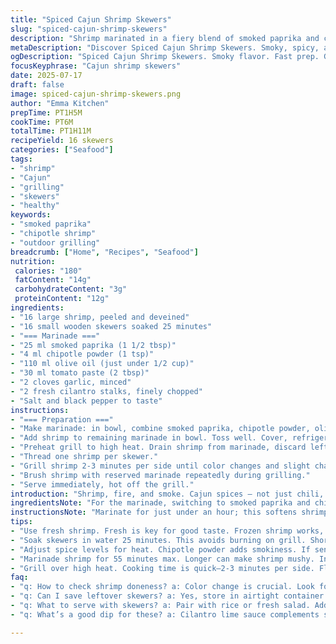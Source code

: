 ```yaml
---
title: "Spiced Cajun Shrimp Skewers"
slug: "spiced-cajun-shrimp-skewers"
description: "Shrimp marinated in a fiery blend of smoked paprika and chipotle, tossed in a vibrant mix with olive oil, tomato paste, garlic, and fresh herbs. Quick to prepare, smoky grilled skewers packed with a zesty, slightly smoky heat. Gluten free, dairy free, nut free, egg free."
metaDescription: "Discover Spiced Cajun Shrimp Skewers. Smoky, spicy, and zesty. Quick prep and grilling. Perfect for outdoor cooking. Gluten, dairy, nut, and egg free."
ogDescription: "Spiced Cajun Shrimp Skewers. Smoky flavor. Fast prep. Great for grilling or summer gatherings. Gluten free. Easy recipe."
focusKeyphrase: "Cajun shrimp skewers"
date: 2025-07-17
draft: false
image: spiced-cajun-shrimp-skewers.png
author: "Emma Kitchen"
prepTime: PT1H5M
cookTime: PT6M
totalTime: PT1H11M
recipeYield: 16 skewers
categories: ["Seafood"]
tags:
- "shrimp"
- "Cajun"
- "grilling"
- "skewers"
- "healthy"
keywords:
- "smoked paprika"
- "chipotle shrimp"
- "outdoor grilling"
breadcrumb: ["Home", "Recipes", "Seafood"]
nutrition: 
 calories: "180"
 fatContent: "14g"
 carbohydrateContent: "3g"
 proteinContent: "12g"
ingredients:
- "16 large shrimp, peeled and deveined"
- "16 small wooden skewers soaked 25 minutes"
- "=== Marinade ==="
- "25 ml smoked paprika (1 1/2 tbsp)"
- "4 ml chipotle powder (1 tsp)"
- "110 ml olive oil (just under 1/2 cup)"
- "30 ml tomato paste (2 tbsp)"
- "2 cloves garlic, minced"
- "2 fresh cilantro stalks, finely chopped"
- "Salt and black pepper to taste"
instructions:
- "=== Preparation ==="
- "Make marinade: in bowl, combine smoked paprika, chipotle powder, olive oil, tomato paste, garlic, cilantro, salt, pepper. Split marinade in half; set one part aside."
- "Add shrimp to remaining marinade in bowl. Toss well. Cover, refrigerate 55 minutes."
- "Preheat grill to high heat. Drain shrimp from marinade, discard leftover marinade."
- "Thread one shrimp per skewer."
- "Grill shrimp 2-3 minutes per side until color changes and slight char."
- "Brush shrimp with reserved marinade repeatedly during grilling."
- "Serve immediately, hot off the grill."
introduction: "Shrimp, fire, and smoke. Cajun spices — not just chili, but a smoky paprika, chipotle kicking in lightly, tangy tomato paste running through. Quick marinating, short grilling, snappy bites on sticks. No fuss. No nuts, no dairy, no gluten, no eggs to worry about. Sharp garlic, fresh cilantro instead of onion green tops, just a tweak for brightness. Soaked skewers ready to handle hot shrimp, no burning. The heat sits just right, not screaming, warming behind a charred snap. Outdoor cooking, summer or fall, quick prep, short grilling. Skewers are portable, easy. Bite-sized, smoky, little pops of heat and flavor."
ingredientsNote: "For the marinade, switching to smoked paprika and chipotle powder swaps out chili powder and cayenne for a smoky, sweeter heat. Olive oil anchors the marinade, carrying tomato paste’s umami with garlic and fresh cilantro adding fresh herbal brightness instead of green onions. The cilantro stalks provide flavor without overwhelming. Soak wooden skewers about 25 minutes to avoid burning on grill — a bit less than usual because cooking time is short. Salt and black pepper adjusted to taste — start modestly; shrimp can take more. Fresh garlic minced finely, tomato paste adds concentrated tomato depth, ties the spices together. This twist keeps the dish dairy free, gluten free, nut free and avoids eggs."
instructionsNote: "Marinate for just under an hour; this softens shrimp and infuses smoky spices without overpowering. Dividing the marinade in two: half to soak shrimp, half reserved to brush shrimp while grilling for layered flavor. Discard leftover marinade after soaking for food safety. Thread one shrimp per soaked skewer, easy to grill fast. Grill over high heat about 2-3 minutes per side—shrimp cook quickly, flipping once for char on both sides. Keep basting with reserved marinade as shrimp sizzle, juicy and smoky. Serve right off the grill, hot. You want that charred snap plus bright cilantro freshness. No need to rest shrimp; eat immediately for best texture and flavor punch."
tips:
- "Use fresh shrimp. Fresh is key for good taste. Frozen shrimp works, but texture differs. When using frozen, thaw slowly. Drain well before marinating. Pat dry for better marinade absorption. No excess moisture."
- "Soak skewers in water 25 minutes. This avoids burning on grill. Short cooking time means less soak time. Wooden skewers protect shrimp. Keeps them juicy, prevents dryness. If using metal skewers, no soaking needed."
- "Adjust spice levels for heat. Chipotle powder adds smokiness. If sensitive to spice, reduce chipotle. Start small. Can add more later. Taste the marinade before using. Balance flavor and heat. This gives control over dish's intensity."
- "Marinade shrimp for 55 minutes max. Longer can make shrimp mushy. Infuse flavors without overpowering natural taste. Half marinade for soaking, save other half for grilling. This layers flavor effectively."
- "Grill over high heat. Cooking time is quick—2-3 minutes per side. Flip for even charring. Brush with reserved marinade while grilling. This adds flavor and moisture. Watch shrimp carefully to avoid overcooking."
faq:
- "q: How to check shrimp doneness? a: Color change is crucial. Look for pink and opaque. Firm texture indicates doneness. Too much give means undercooked."
- "q: Can I save leftover skewers? a: Yes, store in airtight container. Refrigerate for up to 2 days. Reheat on low heat, avoid microwave. Best when fresh, but leftovers work."
- "q: What to serve with skewers? a: Pair with rice or fresh salad. Adds bulk and flavor. Grilled veggies also work well. Light and fresh options. Balance richness of shrimp."
- "q: What’s a good dip for these? a: Cilantro lime sauce complements shrimp. Creamy avocado dip also pairs nicely. Enhance flavor without overpowering."

---
```

